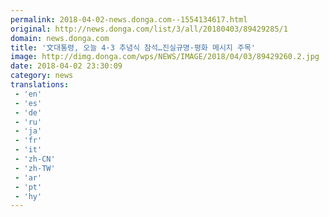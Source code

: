 ```yaml
---
permalink: 2018-04-02-news.donga.com--1554134617.html
original: http://news.donga.com/list/3/all/20180403/89429285/1
domain: news.donga.com
title: '文대통령, 오늘 4·3 추념식 참석…진실규명·평화 메시지 주목'
image: http://dimg.donga.com/wps/NEWS/IMAGE/2018/04/03/89429260.2.jpg
date: 2018-04-02 23:30:09
category: news
translations: 
 - 'en'
 - 'es'
 - 'de'
 - 'ru'
 - 'ja'
 - 'fr'
 - 'it'
 - 'zh-CN'
 - 'zh-TW'
 - 'ar'
 - 'pt'
 - 'hy'
---
```



